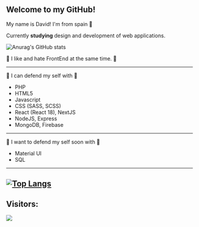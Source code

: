 ## Welcome to my GitHub!

My name is David! I'm from spain 🤡

Currently **studying** design and development of web applications.


![Anurag's GitHub stats](https://github-readme-stats.vercel.app/api?username=DavidMorgade&theme=algolia&show_icons=true)

💙 I like and hate FrontEnd at the same time. 💙

---
💠 I can defend my self with 💠
   - PHP
   - HTML5
   - Javascript 
   - CSS (SASS, SCSS)
   - React (React 18), NextJS
   - NodeJS, Express
   - MongoDB, Firebase
---
💠 I want to defend my self soon with 💠
  - Material UI
  - SQL
---
[![Top Langs](https://github-readme-stats.vercel.app/api/top-langs/?username=DavidMorgade&theme=algolia&layout=compact)](https://github.com/anuraghazra/github-readme-stats)
---
Visitors:
---
![](https://komarev.com/ghpvc/?username=DavidMorgade&color=ff69b4)
